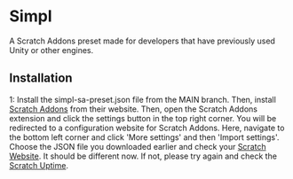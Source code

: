 # Simpl
A Scratch Addons preset made for developers that have previously used Unity or other engines.

## Installation
1: Install the simpl-sa-preset.json file from the MAIN branch. Then, install [Scratch Addons](scratchaddons.com) from their website. Then, open the Scratch Addons extension and click the settings button in the top right corner. You will be redirected to a configuration website for Scratch Addons. Here, navigate to the bottom left corner and click 'More settings' and then 'Import settings'. Choose the JSON file you downloaded earlier and check your [Scratch Website](scratch.mit.edu). It should be different now. If not, please try again and check the [Scratch Uptime](https://scratch-upptime.netlify.app/).
